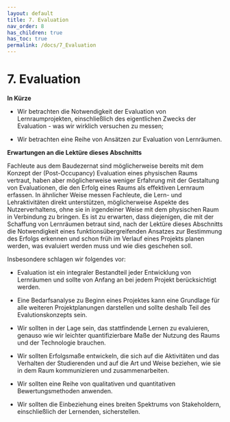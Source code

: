 ```yaml
---
layout: default
title: 7. Evaluation
nav_order: 8
has_children: true
has_toc: true
permalink: /docs/7_Evaluation
---
```


# 7. Evaluation
**In Kürze**

-   Wir betrachten die Notwendigkeit der Evaluation von
    Lernraumprojekten, einschließlich des eigentlichen Zwecks der
    Evaluation - was wir wirklich versuchen zu messen;

-   Wir betrachten eine Reihe von Ansätzen zur Evaluation von
    Lernräumen.

**Erwartungen an die Lektüre dieses Abschnitts**

Fachleute aus dem Baudezernat sind möglicherweise bereits mit dem Konzept der
(Post-Occupancy) Evaluation eines physischen Raums vertraut, haben aber
möglicherweise weniger Erfahrung mit der Gestaltung von Evaluationen,
die den Erfolg eines Raums als effektiven Lernraum erfassen. In
ähnlicher Weise messen Fachleute, die Lern- und Lehraktivitäten direkt
unterstützen, möglicherweise Aspekte des Nutzerverhaltens, ohne sie in
irgendeiner Weise mit dem physischen Raum in Verbindung zu bringen. Es
ist zu erwarten, dass diejenigen, die mit der Schaffung von Lernräumen
betraut sind, nach der Lektüre dieses Abschnitts die Notwendigkeit eines
funktionsübergreifenden Ansatzes zur Bestimmung des Erfolgs erkennen und
schon früh im Verlauf eines Projekts planen werden, was evaluiert werden
muss und wie dies geschehen soll.

Insbesondere schlagen wir folgendes vor:

-   Evaluation ist ein integraler Bestandteil jeder Entwicklung von
    Lernräumen und sollte von Anfang an bei jedem Projekt berücksichtigt
    werden.

-   Eine Bedarfsanalyse zu Beginn eines Projektes kann eine Grundlage   für alle weiteren Projektplanungen darstellen und sollte deshalb Teil des Evalutionskonzepts sein.

-   Wir sollten in der Lage sein, das stattfindende Lernen zu
    evaluieren, genauso wie wir leichter quantifizierbare Maße der
    Nutzung des Raums und der Technologie brauchen.

-   Wir sollten Erfolgsmaße entwickeln, die sich auf die Aktivitäten und
    das Verhalten der Studierenden und auf die Art und Weise beziehen,
    wie sie in dem Raum kommunizieren und zusammenarbeiten.

-   Wir sollten eine Reihe von qualitativen und quantitativen
    Bewertungsmethoden anwenden.

-   Wir sollten die Einbeziehung eines breiten Spektrums von
    Stakeholdern, einschließlich der Lernenden, sicherstellen.
